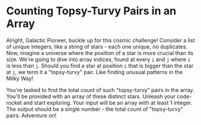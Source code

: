# Counting Topsy-Turvy Pairs in an Array

Alright, Galactic Pioneer, buckle up for this cosmic challenge! Consider a list of unique integers, like a string of stars - each one unique, no duplicates. Now, imagine a universe where the position of a star is more crucial than its size. We're going to dive into array indices, found at every `i` and `j` where `i` is less than `j`. Should you find a star at position `i` that is bigger than the star at `j`, we term it a "topsy-turvy" pair. Like finding unusual patterns in the Milky Way!

You're tasked to find the total count of such "topsy-turvy" pairs in the array. You'll be provided with an array of these distinct stars. Unleash your code-rocket and start exploring. Your input will be an array with at least 1 integer. The output should be a single number - the total count of "topsy-turvy" pairs. Adventure on!